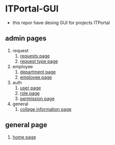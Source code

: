 # ITPortal-GUI

- this repor have desing GUI for projects ITPortal

## admin pages

1. request
   1. [requests page]
   2. [request type page]
2. employee
   1. [department page]
   2. [employee page]
3. auth
   1. [user page]
   2. [role page]
   3. [permission page]
4. general
   1. [collage information page]

## general page

1. [home page]

<!-- links  -->
<!-- general  -->
[home page]: https://mekadalibrahem.github.io/ITPortal-gui/home.html
<!-- admin -->
[collage information page]: https://mekadalibrahem.github.io/ITPortal-gui/admin/collage_information.html

[permission page]: https://mekadalibrahem.github.io/ITPortal-gui/admin/auth/permission.html
[role page]: https://mekadalibrahem.github.io/ITPortal-gui/admin/auth/role.html
[requests page]: https://mekadalibrahem.github.io/ITPortal-gui/admin/request/request.html

[request type page]: https://mekadalibrahem.github.io/ITPortal-gui/admin/request/types.html

[department page]: https://mekadalibrahem.github.io/ITPortal-gui/admin/employee/department.html

[employee page]: https://mekadalibrahem.github.io/ITPortal-gui/admin/employee/employee.html

[user page]: https://mekadalibrahem.github.io/ITPortal-gui/admin/auth/user.html
